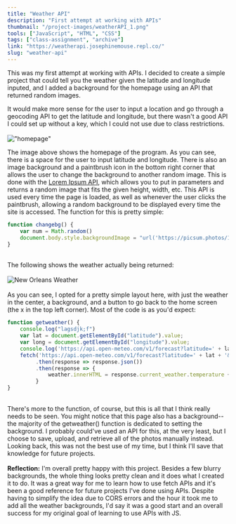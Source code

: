 ```yaml
---
title: "Weather API"
description: "First attempt at working with APIs"
thumbnail: "/project-images/weatherAPI_1.png"
tools: ["JavaScript", "HTML", "CSS"]
tags: ["class-assignment", "archive"]
link: "https://weatherapi.josephinemouse.repl.co/"
slug: "weather-api"
---
```


  
This was my first attempt at working with APIs. I decided to create a simple project that could tell you the weather given the latitude and longitude inputed, and I added a background for the homepage using an API that returned random images.   
  
It would make more sense for the user to input a location and go through a geocoding API to get the latitude and longitude, but there wasn't a good API I could set up without a key, which I could not use due to class restrictions.
\
\
!["homepage"](/project-images/weatherAPI_1.png)  
  
The image above shows the homepage of the program. As you can see, there is a space for the user to input latitude and longitude. There is also an image background and a paintbrush icon in the bottom right corner that allows the user to change the background to another random image. This is done with the [Lorem Ipsum API](https://picsum.photos/), which allows you to put in parameters and returns a random image that fits the given height, width, etc. This API is used every time the page is loaded, as well as whenever the user clicks the paintbrush, allowing a random background to be displayed every time the site is accessed. The function for this is pretty simple:
  
```js
function changebg() {
    var num = Math.random()
    document.body.style.backgroundImage = "url('https://picsum.photos/1920/1080?random=" + num + "')"
}
```
\
The following shows the weather actually being returned:  
\
![New Orleans Weather](/project-images/weatherAPI_2.png)  
\
As you can see, I opted for a pretty simple layout here, with just the weather in the center, a background, and a button to go back to the home screen (the x in the top left corner). Most of the code is as you'd expect:  

```js
function getweather() {
    console.log("lagsdjk;f")
    var lat = document.getElementById("latitude").value;
    var long = document.getElementById("longitude").value;
    console.log('https://api.open-meteo.com/v1/forecast?latitude=' + lat + '&longitude=' + long + '&temperature_unit=fahrenheit' + '&current_weather=true')
    fetch('https://api.open-meteo.com/v1/forecast?latitude=' + lat + '&longitude=' + long + '&temperature_unit=fahrenheit' + '&current_weather=true')
         .then(response => response.json())
         .then(response => {
             weather.innerHTML = response.current_weather.temperature + "° F";
         }
}
```  
\
There's more to the function, of course, but this is all that I think really needs to be seen. You might notice that this page also has a background--the majority of the getweather() function is dedicated to setting the background. I probably could've used an API for this, at the very least, but I choose to save, upload, and retrieve all of the photos manually instead. Looking back, this was not the best use of my time, but I think I'll save that knowledge for future projects.  
\
**Reflection:** I'm overall pretty happy with this project. Besides a few blurry backgrounds, the whole thing looks pretty clean and it does what I created it to do. It was a great way for me to learn how to use fetch APIs and it's been a good reference for future projects I've done using APIs. Despite having to simplify the idea due to CORS errors and the hour it took me to add all the weather backgrounds, I'd say it was a good start and an overall success for my original goal of learning to use APIs with JS.
